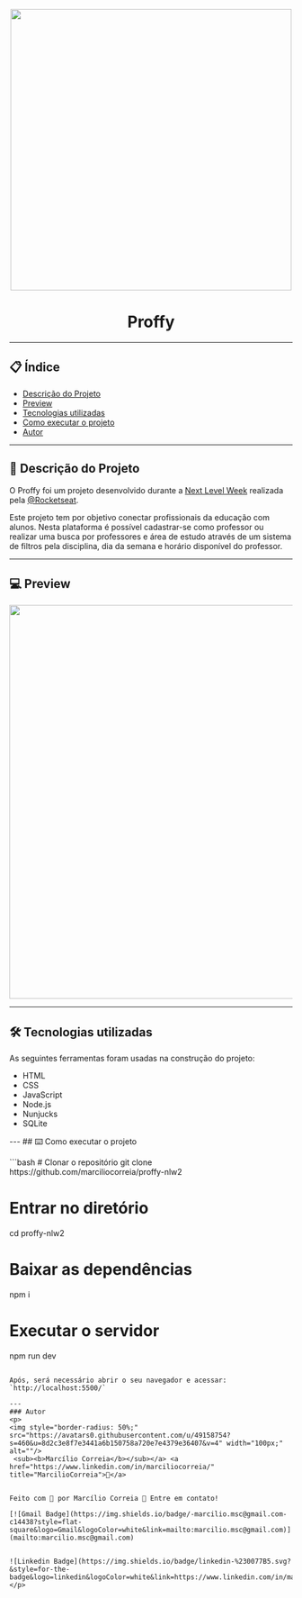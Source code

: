 <p align="center">
  <img src="https://user-images.githubusercontent.com/49158754/94340716-bbbfba00-fffb-11ea-9f91-6ac6310c1e11.jpg" width="500" >
</p>

<h1 align="center">Proffy</h1>

---
## 📋 Índice
- [Descrição do Projeto](#-Descrição-do-Projeto)
- [Preview](#-Preview)
- [Tecnologias utilizadas](#-Tecnologias-utilizadas)
- [Como executar o projeto](#-Como-executar-o-projeto)
- [Autor](#-Autor)

---
## 🚀 Descrição do Projeto
<p>O Proffy foi um projeto desenvolvido durante a <a href="http://nextlevelweek.com/">Next Level Week</a> realizada pela <a href=https://github.com/Rocketseat/">@Rocketseat</a>.
  
Este projeto tem por objetivo conectar profissionais da educação com alunos. Nesta plataforma é possível cadastrar-se como professor ou realizar uma busca por professores e área de estudo através de um sistema de filtros pela disciplina, dia da semana e horário disponível do professor.</p>

--- 
## 💻 Preview 

<p align="center">
  <img src="https://user-images.githubusercontent.com/49158754/94340721-bfebd780-fffb-11ea-90c8-0841f25ac165.png" width="700" >
</p>

---
## 🛠️ Tecnologias utilizadas
<p>As seguintes ferramentas foram usadas na construção do projeto:

- HTML
- CSS
- JavaScript
- Node.js 
- Nunjucks 
- SQLite 
</p>
--- 
## ⌨️ Como executar o projeto
<p></p>
```bash
# Clonar o repositório
git clone https://github.com/marciliocorreia/proffy-nlw2

# Entrar no diretório
cd proffy-nlw2

# Baixar as dependências
npm i

# Executar o servidor
npm run dev
```

Após, será necessário abrir o seu navegador e acessar:  `http://localhost:5500/`

---
### Autor
<p>
<img style="border-radius: 50%;" src="https://avatars0.githubusercontent.com/u/49158754?s=460&u=8d2c3e8f7e3441a6b150758a720e7e4379e36407&v=4" width="100px;" alt=""/>
 <sub><b>Marcílio Correia</b></sub></a> <a href="https://www.linkedin.com/in/marciliocorreia/" title="MarcilioCorreia">🚀</a>


Feito com 💜 por Marcílio Correia 👋 Entre em contato!

[![Gmail Badge](https://img.shields.io/badge/-marcilio.msc@gmail.com-c14438?style=flat-square&logo=Gmail&logoColor=white&link=mailto:marcilio.msc@gmail.com)](mailto:marcilio.msc@gmail.com)


![Linkedin Badge](https://img.shields.io/badge/linkedin-%230077B5.svg?&style=for-the-badge&logo=linkedin&logoColor=white&link=https://www.linkedin.com/in/marciliocorreia/)
</p>
